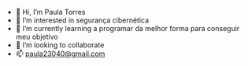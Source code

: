 - 👋 Hi, I’m Paula Torres 
- 👀 I’m interested in segurança cibernética 
- 🌱 I’m currently learning a programar da melhor forma para conseguir meu objetivo 
- 💞️ I’m looking to collaborate 
- 📫 paula23040@gmail.com 

<!---
paulasiltor/paulasiltor is a ✨ special ✨ repository because its `README.md` (this file) appears on your GitHub profile.
You can click the Preview link to take a look at your changes.
--->
